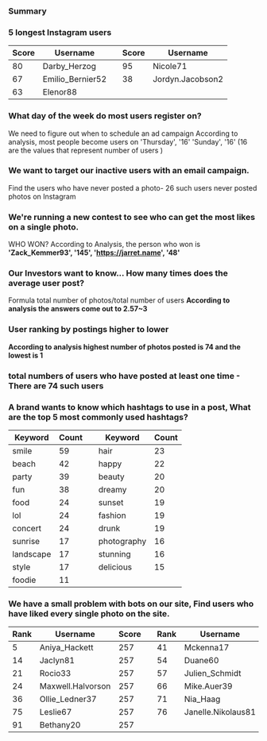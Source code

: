 ### Summary
### 5 longest Instagram users
| Score | Username             |  | Score | Username               |
|-------|----------------------|--|-------|------------------------|
| 80    | Darby_Herzog        |  | 95    | Nicole71               |
| 67    | Emilio_Bernier52    |  | 38    | Jordyn.Jacobson2      |
| 63    | Elenor88            |  |       |                        |


### What day of the week do most users register on?
We need to figure out when to schedule an ad campaign
According to analysis, most people become users on
'Thursday', '16' 'Sunday', '16' (16 are the values that represent number of users )

### We want to target our inactive users with an email campaign.
Find the users who have never posted a photo- 26 such users never posted photos on Instagram

### We're running a new contest to see who can get the most likes on a single photo.
WHO WON?
According to Analysis, the person who won is <b>'Zack_Kemmer93', '145', 'https://jarret.name', '48' </b>

### Our Investors want to know... How many times does the average user post?
Formula total number of photos/total number of users
<b>According to analysis the answers come out to 2.57~3</b>

### User ranking by postings higher to lower
<b> According to analysis highest number of photos posted is 74 and the lowest is 1</b>

### total numbers of users who have posted at least one time -<b>There are 74 such users</b>

### A brand wants to know which hashtags to use in a post, What are the top 5 most commonly used hashtags?
| Keyword     | Count |  | Keyword     | Count |
|-------------|-------|--|-------------|-------|
| smile       | 59    |  | hair        | 23    |
| beach       | 42    |  | happy       | 22    |
| party       | 39    |  | beauty      | 20    |
| fun         | 38    |  | dreamy      | 20    |
| food        | 24    |  | sunset      | 19    |
| lol         | 24    |  | fashion     | 19    |
| concert     | 24    |  | drunk       | 19    |
| sunrise     | 17    |  | photography | 16    |
| landscape   | 17    |  | stunning    | 16    |
| style       | 17    |  | delicious   | 15    |
| foodie      | 11    |  |             |       |

### We have a small problem with bots on our site, Find users who have liked every single photo on the site.
| Rank | Username                 | Score |  | Rank | Username                   | Score |
|------|--------------------------|-------|--|------|----------------------------|-------|
| 5    | Aniya_Hackett           | 257   |  | 41   | Mckenna17                  | 257   |
| 14   | Jaclyn81                 | 257   |  | 54   | Duane60                    | 257   |
| 21   | Rocio33                 | 257   |  | 57   | Julien_Schmidt             | 257   |
| 24   | Maxwell.Halvorson      | 257   |  | 66   | Mike.Auer39                | 257   |
| 36   | Ollie_Ledner37          | 257   |  | 71   | Nia_Haag                   | 257   |
| 75   | Leslie67                 | 257   |  | 76   | Janelle.Nikolaus81        | 257   |
| 91   | Bethany20                | 257   |  |      |                            |       |








